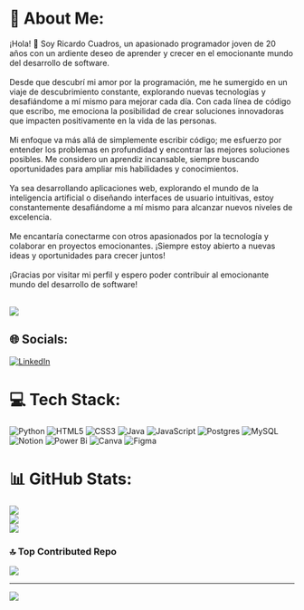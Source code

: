 # 💫 About Me:
¡Hola! 👋 Soy Ricardo Cuadros, un apasionado programador joven de 20 años con un ardiente deseo de aprender y crecer en el emocionante mundo del desarrollo de software.<br><br>Desde que descubrí mi amor por la programación, me he sumergido en un viaje de descubrimiento constante, explorando nuevas tecnologías y desafiándome a mí mismo para mejorar cada día. Con cada línea de código que escribo, me emociona la posibilidad de crear soluciones innovadoras que impacten positivamente en la vida de las personas.<br><br>Mi enfoque va más allá de simplemente escribir código; me esfuerzo por entender los problemas en profundidad y encontrar las mejores soluciones posibles. Me considero un aprendiz incansable, siempre buscando oportunidades para ampliar mis habilidades y conocimientos.<br><br>Ya sea desarrollando aplicaciones web, explorando el mundo de la inteligencia artificial o diseñando interfaces de usuario intuitivas, estoy constantemente desafiándome a mí mismo para alcanzar nuevos niveles de excelencia.<br><br>Me encantaría conectarme con otros apasionados por la tecnología y colaborar en proyectos emocionantes. ¡Siempre estoy abierto a nuevas ideas y oportunidades para crecer juntos!<br><br>¡Gracias por visitar mi perfil y espero poder contribuir al emocionante mundo del desarrollo de software!<br><br>

![](https://www.boostingfactory.com/application/files/thumbnails/news_gallery_single/7916/7828/3528/valorant-gekko-guide.jpg)

## 🌐 Socials:
[![LinkedIn](https://img.shields.io/badge/LinkedIn-%230077B5.svg?logo=linkedin&logoColor=white)](https://linkedin.com/in/ricardocuadrosrodriguez) 

# 💻 Tech Stack:
![Python](https://img.shields.io/badge/python-3670A0?style=for-the-badge&logo=python&logoColor=ffdd54) ![HTML5](https://img.shields.io/badge/html5-%23E34F26.svg?style=for-the-badge&logo=html5&logoColor=white) ![CSS3](https://img.shields.io/badge/css3-%231572B6.svg?style=for-the-badge&logo=css3&logoColor=white) ![Java](https://img.shields.io/badge/java-%23ED8B00.svg?style=for-the-badge&logo=openjdk&logoColor=white) ![JavaScript](https://img.shields.io/badge/javascript-%23323330.svg?style=for-the-badge&logo=javascript&logoColor=%23F7DF1E) ![Postgres](https://img.shields.io/badge/postgres-%23316192.svg?style=for-the-badge&logo=postgresql&logoColor=white) ![MySQL](https://img.shields.io/badge/mysql-%2300000f.svg?style=for-the-badge&logo=mysql&logoColor=white) ![Notion](https://img.shields.io/badge/Notion-%23000000.svg?style=for-the-badge&logo=notion&logoColor=white) ![Power Bi](https://img.shields.io/badge/power_bi-F2C811?style=for-the-badge&logo=powerbi&logoColor=black) ![Canva](https://img.shields.io/badge/Canva-%2300C4CC.svg?style=for-the-badge&logo=Canva&logoColor=white) ![Figma](https://img.shields.io/badge/figma-%23F24E1E.svg?style=for-the-badge&logo=figma&logoColor=white)
# 📊 GitHub Stats:
![](https://github-readme-stats.vercel.app/api?username=ricardocuadrosr&theme=blueberry&hide_border=false&include_all_commits=false&count_private=false)<br/>
![](https://github-readme-streak-stats.herokuapp.com/?user=ricardocuadrosr&theme=blueberry&hide_border=false)<br/>
![](https://github-readme-stats.vercel.app/api/top-langs/?username=ricardocuadrosr&theme=blueberry&hide_border=false&include_all_commits=false&count_private=false&layout=compact)

### 🔝 Top Contributed Repo
![](https://github-contributor-stats.vercel.app/api?username=ricardocuadrosr&limit=5&theme=dark&combine_all_yearly_contributions=true)

---
[![](https://visitcount.itsvg.in/api?id=ricardocuadrosr&icon=0&color=0)](https://visitcount.itsvg.in)

<!-- Proudly created with GPRM ( https://gprm.itsvg.in ) -->
